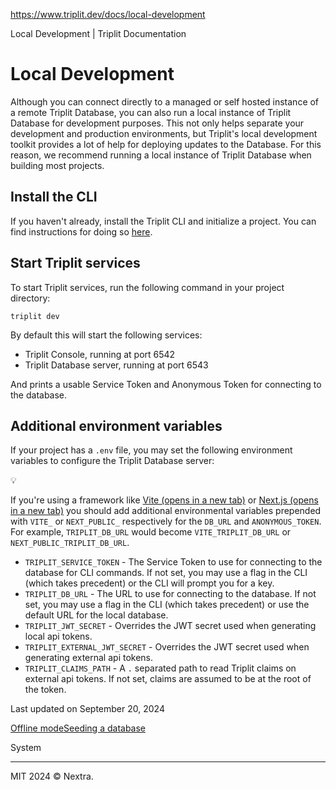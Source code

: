 https://www.triplit.dev/docs/local-development

Local Development | Triplit Documentation

Local Development
=================

Although you can connect directly to a managed or self hosted instance of a remote Triplit Database, you can also run a local instance of Triplit Database for development purposes. This not only helps separate your development and production environments, but Triplit's local development toolkit provides a lot of help for deploying updates to the Database. For this reason, we recommend running a local instance of Triplit Database when building most projects.

Install the CLI[](#install-the-cli)
-----------------------------------

If you haven't already, install the Triplit CLI and initialize a project. You can find instructions for doing so [here](/docs/getting-started).

Start Triplit services[](#start-triplit-services)
-------------------------------------------------

To start Triplit services, run the following command in your project directory:

    triplit dev

By default this will start the following services:

*   Triplit Console, running at port 6542
*   Triplit Database server, running at port 6543

And prints a usable Service Token and Anonymous Token for connecting to the database.

Additional environment variables[](#additional-environment-variables)
---------------------------------------------------------------------

If your project has a `.env` file, you may set the following environment variables to configure the Triplit Database server:

💡

If you're using a framework like [Vite (opens in a new tab)](https://vitejs.dev/guide/) or [Next.js (opens in a new tab)](https://nextjs.org/docs) you should add additional environmental variables prepended with `VITE_` or `NEXT_PUBLIC_` respectively for the `DB_URL` and `ANONYMOUS_TOKEN`. For example, `TRIPLIT_DB_URL` would become `VITE_TRIPLIT_DB_URL` or `NEXT_PUBLIC_TRIPLIT_DB_URL`.

*   `TRIPLIT_SERVICE_TOKEN` - The Service Token to use for connecting to the database for CLI commands. If not set, you may use a flag in the CLI (which takes precedent) or the CLI will prompt you for a key.
*   `TRIPLIT_DB_URL` - The URL to use for connecting to the database. If not set, you may use a flag in the CLI (which takes precedent) or use the default URL for the local database.
*   `TRIPLIT_JWT_SECRET` - Overrides the JWT secret used when generating local api tokens.
*   `TRIPLIT_EXTERNAL_JWT_SECRET` - Overrides the JWT secret used when generating external api tokens.
*   `TRIPLIT_CLAIMS_PATH` - A `.` separated path to read Triplit claims on external api tokens. If not set, claims are assumed to be at the root of the token.

Last updated on September 20, 2024

[Offline mode](/docs/offline-mode "Offline mode")[Seeding a database](/docs/seeding "Seeding a database")

System

* * *

MIT 2024 © Nextra.
